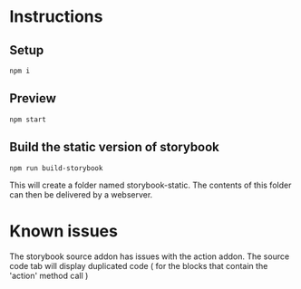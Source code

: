 # Instructions

## Setup

```
npm i
```

## Preview

```
npm start
```

## Build the static version of storybook

```
npm run build-storybook
```

This will create a folder named storybook-static. The contents of this folder can then be delivered by a webserver.


# Known issues

 The storybook source addon has issues with the action addon. The source code tab will display duplicated code ( for the
 blocks that contain the 'action' method call )
